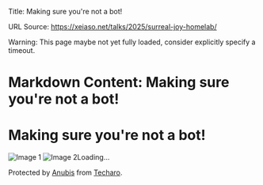 Title: Making sure you're not a bot!

URL Source: https://xeiaso.net/talks/2025/surreal-joy-homelab/

Warning: This page maybe not yet fully loaded, consider explicitly specify a timeout.

Markdown Content:
Making sure you're not a bot!
===============
  

Making sure you're not a bot!
=============================

![Image 1](https://xeiaso.net/.within.website/x/cmd/anubis/static/img/pensive.webp?cacheBuster=v1.13.0) ![Image 2](https://xeiaso.net/.within.website/x/cmd/anubis/static/img/happy.webp?cacheBuster=v1.13.0)Loading...

Protected by [Anubis](https://github.com/TecharoHQ/anubis) from [Techaro](https://techaro.lol/).
